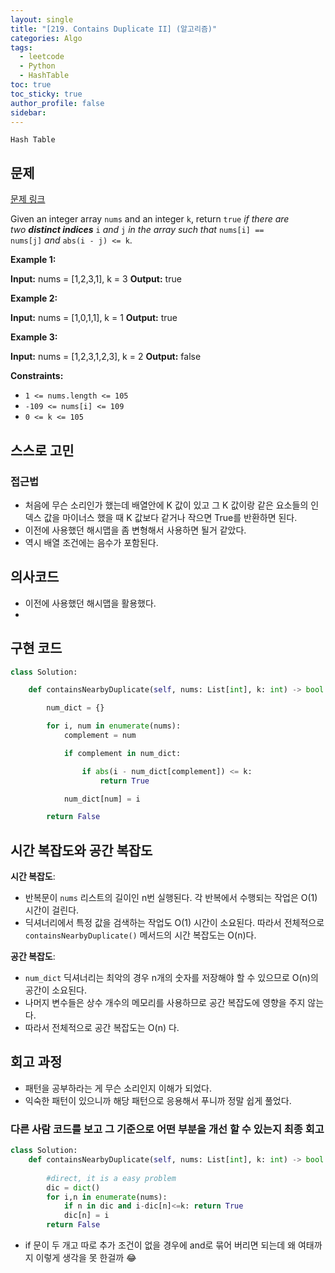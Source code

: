 ```yaml
---
layout: single
title: "[219. Contains Duplicate II] (알고리즘)"
categories: Algo
tags:
  - leetcode
  - Python
  - HashTable
toc: true
toc_sticky: true
author_profile: false
sidebar:
---
```

`Hash Table`
## 문제

[문제 링크](https://leetcode.com/problems/contains-duplicate-ii/?envType=study-plan-v2&envId=top-interview-150)

Given an integer array `nums` and an integer `k`, return `true` _if there are two **distinct indices**_ `i` _and_ `j` _in the array such that_ `nums[i] == nums[j]` _and_ `abs(i - j) <= k`.

**Example 1:**

**Input:** nums = [1,2,3,1], k = 3
**Output:** true

**Example 2:**

**Input:** nums = [1,0,1,1], k = 1
**Output:** true

**Example 3:**

**Input:** nums = [1,2,3,1,2,3], k = 2
**Output:** false

**Constraints:**

- `1 <= nums.length <= 105`
- `-109 <= nums[i] <= 109`
- `0 <= k <= 105`
## 스스로 고민

### 접근법

- 처음에 무슨 소리인가 했는데 배열안에 K 값이 있고 그 K 값이랑 같은 요소들의 인덱스 값을 마이너스 했을 때 K 값보다 같거나 작으면 True를 반환하면 된다.
- 이전에 사용했던 해시맵을 좀 변형해서 사용하면 될거 같았다.
- 역시 배열 조건에는 음수가 포함된다.

## 의사코드

- 이전에 사용했던 해시맵을 활용했다.
- 

## 구현 코드

```python
class Solution:

    def containsNearbyDuplicate(self, nums: List[int], k: int) -> bool:

        num_dict = {}

        for i, num in enumerate(nums):
            complement = num

            if complement in num_dict:

                if abs(i - num_dict[complement]) <= k:
                    return True

            num_dict[num] = i

        return False
```

## 시간 복잡도와 공간 복잡도

**시간 복잡도**:

- 반복문이 `nums` 리스트의 길이인 n번 실행된다. 각 반복에서 수행되는 작업은 O(1) 시간이 걸린다.
- 딕셔너리에서 특정 값을 검색하는 작업도 O(1) 시간이 소요된다. 따라서 전체적으로 `containsNearbyDuplicate()` 메서드의 시간 복잡도는 O(n)다.

**공간 복잡도**:

- `num_dict` 딕셔너리는 최악의 경우 n개의 숫자를 저장해야 할 수 있으므로 O(n)의 공간이 소요된다.
- 나머지 변수들은 상수 개수의 메모리를 사용하므로 공간 복잡도에 영향을 주지 않는다.
- 따라서 전체적으로 공간 복잡도는 O(n) 다.

## 회고 과정

- 패턴을 공부하라는 게 무슨 소리인지 이해가 되었다.
- 익숙한 패턴이 있으니까 해당 패턴으로 응용해서 푸니까 정말 쉽게 풀었다.

### 다른 사람 코드를 보고 그 기준으로 어떤 부분을 개선 할 수 있는지 최종 회고

```python
class Solution:
    def containsNearbyDuplicate(self, nums: List[int], k: int) -> bool:
        
        #direct, it is a easy problem
        dic = dict()
        for i,n in enumerate(nums):
            if n in dic and i-dic[n]<=k: return True
            dic[n] = i
        return False
```

- if 문이 두 개고 따로 추가 조건이 없을 경우에 and로 묶어 버리면 되는데 왜 여태까지 이렇게 생각을 못 한걸까 😂